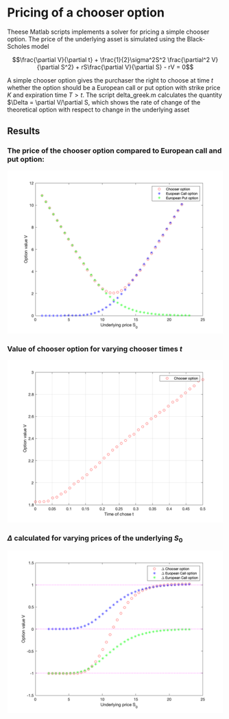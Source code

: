 # Pricing of a chooser option 
Theese Matlab scripts implements a solver for pricing a simple chooser option. The price of the underlying asset is simulated using the Black-Scholes model

$$\frac{\partial V}{\partial t} + \frac{1}{2}\sigma^2S^2 \frac{\partial^2 V}{\partial S^2} + rS\frac{\partial V}{\partial S} - rV = 0$$

A simple chooser option gives the purchaser the right to choose at time $t$ whether the option should be a European call or put option with strike price $K$ and expiration time $T > t$. The script delta_greek.m calculates the quantity $\Delta = \partial V/\partial S, which shows the rate of change of the theoretical option with respect to change in the underlying asset

## Results
### The price of the chooser option compared to European call and put option:
![alt text](https://github.com/Lofkvist/chooser-option-pricing/blob/main/price_vs_underlying.png?raw=true)

### Value of chooser option for varying chooser times $t$
![alt text](https://github.com/Lofkvist/chooser-option-pricing/blob/main/time_choice.png?raw=true)

### $\Delta$ calculated for varying prices of the underlying $S_0$
![alt text](https://github.com/Lofkvist/chooser-option-pricing/blob/main/delta.png?raw=true)
